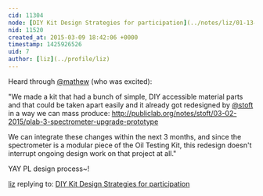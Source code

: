 ```yaml
---
cid: 11304
node: [DIY Kit Design Strategies for participation](../notes/liz/01-13-2015/diy-kit-design-strategies-for-participation)
nid: 11520
created_at: 2015-03-09 18:42:06 +0000
timestamp: 1425926526
uid: 7
author: [liz](../profile/liz)
---
```


Heard through [@mathew](/profile/mathew) (who was excited): 

"We made a kit that had a bunch of simple, DIY accessible material parts and that could be taken apart easily and it already got redesigned by [@stoft](/profile/stoft) in a way we can mass produce: 
http://publiclab.org/notes/stoft/03-02-2015/plab-3-spectrometer-upgrade-prototype

We can integrate these changes within the next 3 months, and since the spectrometer is a modular piece of the Oil Testing Kit, this redesign doesn't interrupt ongoing design work on that project at all."

YAY PL design process~!

[liz](../profile/liz) replying to: [DIY Kit Design Strategies for participation](../notes/liz/01-13-2015/diy-kit-design-strategies-for-participation)


